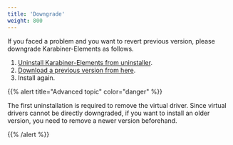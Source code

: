 ```yaml
---
title: 'Downgrade'
weight: 800
---
```


If you faced a problem and you want to revert previous version, please downgrade Karabiner-Elements as follows.

1.  [Uninstall Karabiner-Elements from uninstaller](../uninstall/).
2.  [Download a previous version from here](../../../releasenotes/).
3.  Install again.

{{% alert title="Advanced topic" color="danger" %}}

The first uninstallation is required to remove the virtual driver.
Since virtual drivers cannot be directly downgraded, if you want to install an older version, you need to remove a newer version beforehand.

{{% /alert %}}
